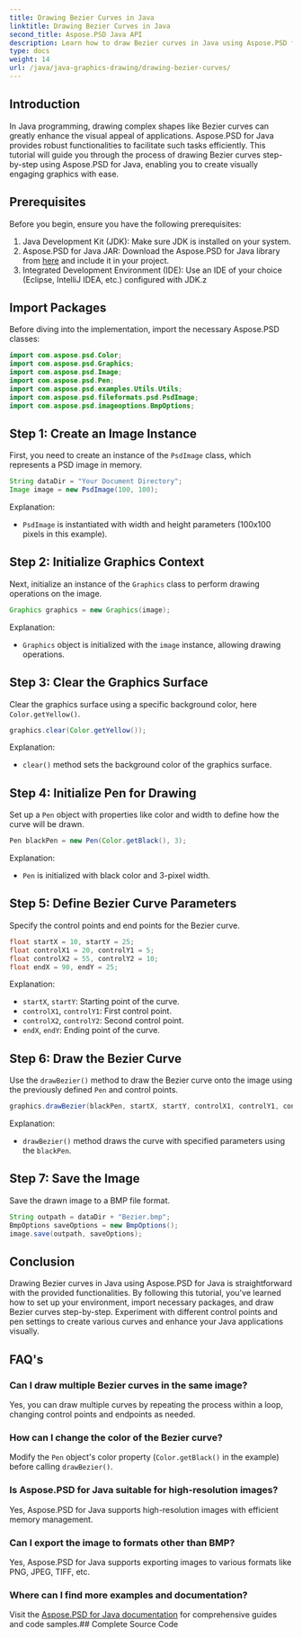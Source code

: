 ```yaml
---
title: Drawing Bezier Curves in Java
linktitle: Drawing Bezier Curves in Java
second_title: Aspose.PSD Java API
description: Learn how to draw Bezier curves in Java using Aspose.PSD for Java. Follow our step-by-step guide with code examples.
type: docs
weight: 14
url: /java/java-graphics-drawing/drawing-bezier-curves/
---
```

## Introduction
In Java programming, drawing complex shapes like Bezier curves can greatly enhance the visual appeal of applications. Aspose.PSD for Java provides robust functionalities to facilitate such tasks efficiently. This tutorial will guide you through the process of drawing Bezier curves step-by-step using Aspose.PSD for Java, enabling you to create visually engaging graphics with ease.
## Prerequisites
Before you begin, ensure you have the following prerequisites:
1. Java Development Kit (JDK): Make sure JDK is installed on your system.
2. Aspose.PSD for Java JAR: Download the Aspose.PSD for Java library from [here](https://releases.aspose.com/psd/java/) and include it in your project.
3. Integrated Development Environment (IDE): Use an IDE of your choice (Eclipse, IntelliJ IDEA, etc.) configured with JDK.z
## Import Packages
Before diving into the implementation, import the necessary Aspose.PSD classes:
```java
import com.aspose.psd.Color;
import com.aspose.psd.Graphics;
import com.aspose.psd.Image;
import com.aspose.psd.Pen;
import com.aspose.psd.examples.Utils.Utils;
import com.aspose.psd.fileformats.psd.PsdImage;
import com.aspose.psd.imageoptions.BmpOptions;
```
## Step 1: Create an Image Instance
First, you need to create an instance of the `PsdImage` class, which represents a PSD image in memory.
```java
String dataDir = "Your Document Directory";
Image image = new PsdImage(100, 100);
```
Explanation:
- `PsdImage` is instantiated with width and height parameters (100x100 pixels in this example).
## Step 2: Initialize Graphics Context
Next, initialize an instance of the `Graphics` class to perform drawing operations on the image.
```java
Graphics graphics = new Graphics(image);
```
Explanation:
- `Graphics` object is initialized with the `image` instance, allowing drawing operations.
## Step 3: Clear the Graphics Surface
Clear the graphics surface using a specific background color, here `Color.getYellow()`.
```java
graphics.clear(Color.getYellow());
```
Explanation:
- `clear()` method sets the background color of the graphics surface.
## Step 4: Initialize Pen for Drawing
Set up a `Pen` object with properties like color and width to define how the curve will be drawn.
```java
Pen blackPen = new Pen(Color.getBlack(), 3);
```
Explanation:
- `Pen` is initialized with black color and 3-pixel width.
## Step 5: Define Bezier Curve Parameters
Specify the control points and end points for the Bezier curve.
```java
float startX = 10, startY = 25;
float controlX1 = 20, controlY1 = 5;
float controlX2 = 55, controlY2 = 10;
float endX = 90, endY = 25;
```
Explanation:
- `startX`, `startY`: Starting point of the curve.
- `controlX1`, `controlY1`: First control point.
- `controlX2`, `controlY2`: Second control point.
- `endX`, `endY`: Ending point of the curve.
## Step 6: Draw the Bezier Curve
Use the `drawBezier()` method to draw the Bezier curve onto the image using the previously defined `Pen` and control points.
```java
graphics.drawBezier(blackPen, startX, startY, controlX1, controlY1, controlX2, controlY2, endX, endY);
```
Explanation:
- `drawBezier()` method draws the curve with specified parameters using the `blackPen`.
## Step 7: Save the Image
Save the drawn image to a BMP file format.
```java
String outpath = dataDir + "Bezier.bmp";
BmpOptions saveOptions = new BmpOptions();
image.save(outpath, saveOptions);
```
## Conclusion
Drawing Bezier curves in Java using Aspose.PSD for Java is straightforward with the provided functionalities. By following this tutorial, you've learned how to set up your environment, import necessary packages, and draw Bezier curves step-by-step. Experiment with different control points and pen settings to create various curves and enhance your Java applications visually.
## FAQ's
### Can I draw multiple Bezier curves in the same image?
Yes, you can draw multiple curves by repeating the process within a loop, changing control points and endpoints as needed.
### How can I change the color of the Bezier curve?
Modify the `Pen` object's color property (`Color.getBlack()` in the example) before calling `drawBezier()`.
### Is Aspose.PSD for Java suitable for high-resolution images?
Yes, Aspose.PSD for Java supports high-resolution images with efficient memory management.
### Can I export the image to formats other than BMP?
Yes, Aspose.PSD for Java supports exporting images to various formats like PNG, JPEG, TIFF, etc.
### Where can I find more examples and documentation?
Visit the [Aspose.PSD for Java documentation](https://reference.aspose.com/psd/java/) for comprehensive guides and code samples.## Complete Source Code
